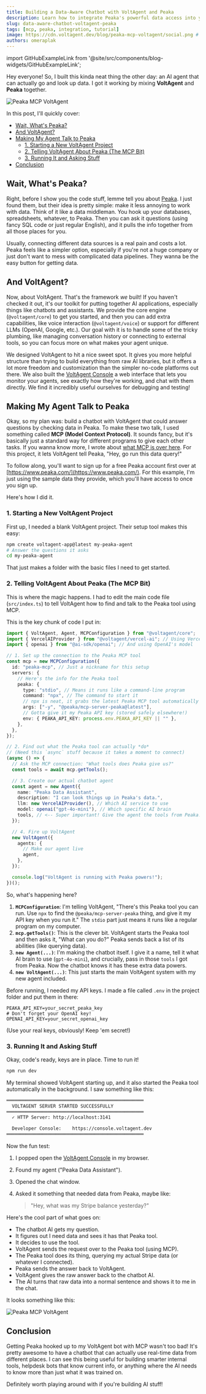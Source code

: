 ```yaml
---
title: Building a Data-Aware Chatbot with VoltAgent and Peaka
description: Learn how to integrate Peaka's powerful data access into your VoltAgent AI applications using the Model Context Protocol (MCP). Build data-aware chatbots easily.
slug: data-aware-chatbot-voltagent-peaka
tags: [mcp, peaka, integration, tutorial]
image: https://cdn.voltagent.dev/blog/peaka-mcp-voltagent/social.png # Placeholder - Update if needed
authors: omeraplak
---
```


import GitHubExampleLink from '@site/src/components/blog-widgets/GitHubExampleLink';

Hey everyone! So, I built this kinda neat thing the other day: an AI agent that can actually go and look up data. I got it working by mixing **VoltAgent** and **Peaka** together.

![Peaka MCP VoltAgent](https://cdn.voltagent.dev/2025-04-26-peaka-mcp-voltagent/peaka-demo.gif)

In this post, I'll quickly cover:

- [Wait, What's Peaka?](#wait-whats-peaka)
- [And VoltAgent?](#and-voltagent)
- [Making My Agent Talk to Peaka](#making-my-agent-talk-to-peaka)
  - [1. Starting a New VoltAgent Project](#1-starting-a-new-voltagent-project)
  - [2. Telling VoltAgent About Peaka (The MCP Bit)](#2-telling-voltagent-about-peaka-the-mcp-bit)
  - [3. Running It and Asking Stuff](#3-running-it-and-asking-stuff)
- [Conclusion](#conclusion)

## Wait, What's Peaka?

Right, before I show you the code stuff, lemme tell you about [Peaka](https://www.peaka.com/). I just found them, but their idea is pretty simple: make it less annoying to work with data. Think of it like a data middleman. You hook up your databases, spreadsheets, whatever, to Peaka. Then you can ask it questions (using fancy SQL code or just regular English), and it pulls the info together from all those places for you.

Usually, connecting different data sources is a real pain and costs a lot. Peaka feels like a simpler option, especially if you're not a huge company or just don't want to mess with complicated data pipelines. They wanna be the easy button for getting data.

## And VoltAgent?

Now, about VoltAgent. That's the framework _we_ built! If you haven't checked it out, it's our toolkit for putting together AI applications, especially things like chatbots and assistants. We provide the core engine (`@voltagent/core`) to get you started, and then you can add extra capabilities, like voice interaction (`@voltagent/voice`) or support for different LLMs (OpenAI, Google, etc.). Our goal with it is to handle some of the tricky plumbing, like managing conversation history or connecting to external tools, so you can focus more on what makes your agent unique.

We designed VoltAgent to hit a nice sweet spot. It gives you more helpful structure than trying to build everything from raw AI libraries, but it offers a lot more freedom and customization than the simpler no-code platforms out there. We also built the [VoltAgent Console](https://console.voltagent.dev) a web interface that lets you monitor your agents, see exactly how they're working, and chat with them directly. We find it incredibly useful ourselves for debugging and testing!

## Making My Agent Talk to Peaka

Okay, so my plan was: build a chatbot with VoltAgent that could answer questions by checking data in Peaka. To make these two talk, I used something called **MCP (Model Context Protocol)**. It sounds fancy, but it's basically just a standard way for different programs to give each other tasks. If you wanna know more, I wrote about [what MCP is over here](https://voltagent.dev/blog/what-is-mcp/). For this project, it lets VoltAgent tell Peaka, "Hey, go run this data query!"

To follow along, you'll want to sign up for a free Peaka account first over at [https://www.peaka.com/](https://www.peaka.com/). For this example, I'm just using the sample data they provide, which you'll have access to once you sign up.

Here's how I did it.

### 1. Starting a New VoltAgent Project

First up, I needed a blank VoltAgent project. Their setup tool makes this easy:

```bash
npm create voltagent-app@latest my-peaka-agent
# Answer the questions it asks
cd my-peaka-agent
```

That just makes a folder with the basic files I need to get started.

### 2. Telling VoltAgent About Peaka (The MCP Bit)

This is where the magic happens. I had to edit the main code file (`src/index.ts`) to tell VoltAgent how to find and talk to the Peaka tool using MCP.

This is the key chunk of code I put in:

```typescript title="src/index.ts"
import { VoltAgent, Agent, MCPConfiguration } from "@voltagent/core";
import { VercelAIProvider } from "@voltagent/vercel-ai"; // Using Vercel's helper stuff for the AI
import { openai } from "@ai-sdk/openai"; // And using OpenAI's model

// 1. Set up the connection to the Peaka MCP tool
const mcp = new MCPConfiguration({
  id: "peaka-mcp", // Just a nickname for this setup
  servers: {
    // Here's the info for the Peaka tool
    peaka: {
      type: "stdio", // Means it runs like a command-line program
      command: "npx", // The command to start it
      // npx is neat, it grabs the latest Peaka MCP tool automatically
      args: ["-y", "@peaka/mcp-server-peaka@latest"],
      // Gotta give it my Peaka API key (stored safely elsewhere!)
      env: { PEAKA_API_KEY: process.env.PEAKA_API_KEY || "" },
    },
  },
});

// 2. Find out what the Peaka tool can actually *do*
// (Need this `async` stuff because it takes a moment to connect)
(async () => {
  // Ask the MCP connection: "What tools does Peaka give us?"
  const tools = await mcp.getTools();

  // 3. Create our actual chatbot agent
  const agent = new Agent({
    name: "Peaka Data Assistant",
    description: "I can look things up in Peaka's data.",
    llm: new VercelAIProvider(), // Which AI service to use
    model: openai("gpt-4o-mini"), // Which specific AI brain
    tools, // <-- Super important! Give the agent the tools from Peaka!
  });

  // 4. Fire up VoltAgent
  new VoltAgent({
    agents: {
      // Make our agent live
      agent,
    },
  });

  console.log("VoltAgent is running with Peaka powers!");
})();
```

So, what's happening here?

1.  **`MCPConfiguration`**: I'm telling VoltAgent, "There's this Peaka tool you can run. Use `npx` to find the `@peaka/mcp-server-peaka` thing, and give it my API key when you run it." The `stdio` part just means it runs like a regular program on my computer.
2.  **`mcp.getTools()`**: This is the clever bit. VoltAgent starts the Peaka tool and then asks it, "What can you do?" Peaka sends back a list of its abilities (like querying data).
3.  **`new Agent(...)`**: I'm making the chatbot itself. I give it a name, tell it what AI brain to use (`gpt-4o-mini`), and crucially, pass in those `tools` I got from Peaka. Now the chatbot knows it has these extra data powers.
4.  **`new VoltAgent(...)`**: This just starts the main VoltAgent system with my new agent included.

Before running, I needed my API keys. I made a file called `.env` in the project folder and put them in there:

```.env title=".env"
PEAKA_API_KEY=your_secret_peaka_key
# Don't forget your OpenAI key!
OPENAI_API_KEY=your_secret_openai_key
```

(Use your real keys, obviously! Keep 'em secret!)

### 3. Running It and Asking Stuff

Okay, code's ready, keys are in place. Time to run it!

```bash
npm run dev
```

My terminal showed VoltAgent starting up, and it also started the Peaka tool automatically in the background. I saw something like this:

```bash
══════════════════════════════════════════════════
  VOLTAGENT SERVER STARTED SUCCESSFULLY
══════════════════════════════════════════════════
  ✓ HTTP Server: http://localhost:3141

  Developer Console:    https://console.voltagent.dev
══════════════════════════════════════════════════
```

Now the fun test:

1.  I popped open the [VoltAgent Console](https://console.voltagent.dev) in my browser.
2.  Found my agent ("Peaka Data Assistant").
3.  Opened the chat window.
4.  Asked it something that needed data from Peaka, maybe like:

    > "Hey, what was my Stripe balance yesterday?"

Here's the cool part of what goes on:

- The chatbot AI gets my question.
- It figures out I need data and sees it has that Peaka tool.
- It decides to use the tool.
- VoltAgent sends the request over to the Peaka tool (using MCP).
- The Peaka tool does its thing, querying my actual Stripe data (or whatever I connected).
- Peaka sends the answer back to VoltAgent.
- VoltAgent gives the raw answer back to the chatbot AI.
- The AI turns that raw data into a normal sentence and shows it to me in the chat.

It looks something like this:

![Peaka MCP VoltAgent](https://cdn.voltagent.dev/2025-04-26-peaka-mcp-voltagent/peaka-demo.gif)

<GitHubExampleLink
  repoUrl="https://github.com/VoltAgent/voltagent/tree/main/examples/with-peaka-mcp"
  npmCommand="npm create voltagent-app@latest -- --example with-peaka-mcp"
/>

## Conclusion

Getting Peaka hooked up to my VoltAgent bot with MCP wasn't too bad! It's pretty awesome to have a chatbot that can actually use real-time data from different places. I can see this being useful for building smarter internal tools, helpdesk bots that know current info, or anything where the AI needs to know more than just what it was trained on.

Definitely worth playing around with if you're building AI stuff!
